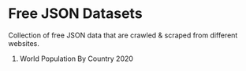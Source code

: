 # Free JSON Datasets
Collection of free JSON data that are crawled & scraped from different websites.

1. World Population By Country 2020 